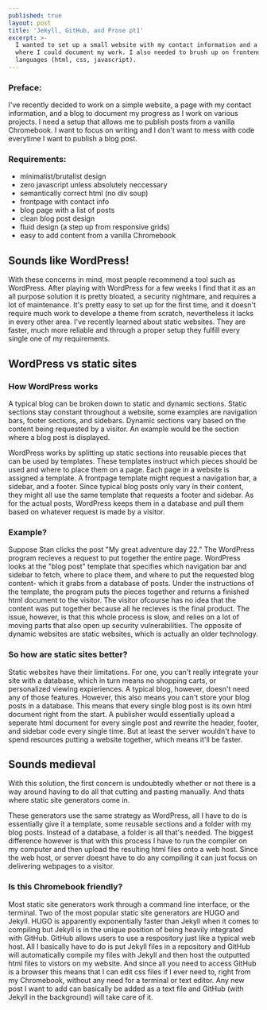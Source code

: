 ```yaml
---
published: true
layout: post
title: 'Jekyll, GitHub, and Prose pt1'
excerpt: >-
  I wanted to set up a small website with my contact information and a blog
  where I could document my work. I also needed to brush up on frontend
  languages (html, css, javascript).
---
```

### Preface: 
I've recently decided to work on a simple website, a page with my contact information, and a blog to document my progress as I work on various projects. I need a setup that allows me to publish posts from a vanilla Chromebook. I want to focus on writing and I don't want to mess with code everytime I want to publish a blog post.

### Requirements:

- minimalist/brutalist design
- zero javascript unless absolutely neccessary
- semantically correct html (no div soup)
- frontpage with contact info
- blog page with a list of posts
- clean blog post design
- fluid design (a step up from responsive grids)
- easy to add content from a vanilla Chromebook

## Sounds like WordPress!

With these concerns in mind, most people recommend a tool such as WordPress. After playing with WordPress for a few weeks I find that it as an all purpose solution it is pretty bloated, a security nightmare, and requires a lot of maintenance. It's pretty easy to set up for the first time, and it doesn't require much work to develope a theme from scratch, nevertheless it lacks in every other area. I've recently learned about static websites. They are faster, much more reliable and through a proper setup they fulfill every single one of my requirements.

## WordPress vs static sites

### How WordPress works

A typical blog can be broken down to static and dynamic sections. Static sections stay constant throughout a website, some examples are navigation bars, footer sections, and sidebars. Dynamic sections vary based on the content being requested by a visitor. An example would be the section where a blog post is displayed.

WordPress works by splitting up static sections into reusable pieces that can be used by templates. These templates instruct which pieces should be used and where to place them on a page. Each page in a website is assigned a template. A frontpage template might request a navigation bar, a sidebar, and a footer. Since typical blog posts only vary in their content, they might all use the same template that requests a footer and sidebar. As for the actual posts, WordPress keeps them in a database and pull them based on whatever request is made by a visitor. 

### Example?
Suppose Stan clicks the post "My great adventure day 22." The WordPress program recieves a request to put together the entire page. WordPress looks at the "blog post" template that specifies which navigation bar and sidebar to fetch, where to place them, and where to put the requested blog content- which it grabs from a database of posts. Under the instructions of the template, the program puts the pieces together and returns a finished html document to the visitor. The visitor ofcourse  has no idea that the content was put together because all he recieves is the final product. The issue, however, is that this whole process is slow, and relies on a lot of moving parts that also open up security vulnerabilities. The opposite of dynamic websites are static websites, which is actually an older technology.

### So how are static sites better?
Static websites have their limitations. For one, you can't really integrate your site with a database, which in turn means no shopping carts, or personalized viewing expieriences. A typical blog, however, doesn't need any of those features. However, this also means you can't store your blog posts in a database. This means that every single blog post is its own html document right from the start. A publisher would essentially upload a seperate html document for every single post and rewrite the header, footer, and sidebar code every single time. But at least the server wouldn't have to spend resources putting a website together, which means it'll be faster. 

## Sounds medieval
With this solution, the first concern is undoubtedly whether or not there is a way around having to do all that cutting and pasting manually. And thats where static site generators come in.

These generators use the same strategy as WordPress, all I have to do is essentially give it a template, some reusable sections and a folder with my blog posts. Instead of a database, a folder is all that's needed. The biggest difference however is that with this process I have to run the compiler on my computer and then upload the resulting html files onto a web host. Since the web host, or server doesnt have to do any compiling it can just focus on delivering webpages to a visitor. 

### Is this Chromebook friendly?
Most static site generators work through a command line interface, or the terminal. Two of the most popular static site generators are HUGO and Jekyll. HUGO is apparently exponentially faster than Jekyll when it comes to compiling but Jekyll is in the unique position of being heavily integrated with GitHub. GitHub allows users to use a respository just like a typical web host. All I basically have to do is put Jekyll files in a repository and GitHub will automatically compile my files with Jekyll and then host the outputted html files to vistors on my website. And since all you need to access GitHub is a browser this means that I can edit css files if I ever need to, right from my Chromebook, without any need for a terminal or text editor. Any new post I want to add can basically be added as a text file and GitHub (with Jekyll in the background) will take care of it.
